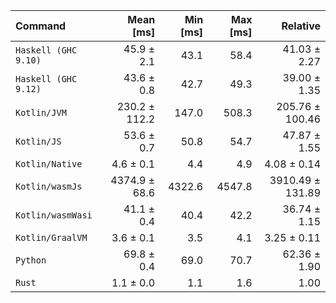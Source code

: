 | Command | Mean [ms] | Min [ms] | Max [ms] | Relative |
|:---|---:|---:|---:|---:|
| `Haskell (GHC 9.10)` | 45.9 ± 2.1 | 43.1 | 58.4 | 41.03 ± 2.27 |
| `Haskell (GHC 9.12)` | 43.6 ± 0.8 | 42.7 | 49.3 | 39.00 ± 1.35 |
| `Kotlin/JVM` | 230.2 ± 112.2 | 147.0 | 508.3 | 205.76 ± 100.46 |
| `Kotlin/JS` | 53.6 ± 0.7 | 50.8 | 54.7 | 47.87 ± 1.55 |
| `Kotlin/Native` | 4.6 ± 0.1 | 4.4 | 4.9 | 4.08 ± 0.14 |
| `Kotlin/wasmJs` | 4374.9 ± 68.6 | 4322.6 | 4547.8 | 3910.49 ± 131.89 |
| `Kotlin/wasmWasi` | 41.1 ± 0.4 | 40.4 | 42.2 | 36.74 ± 1.15 |
| `Kotlin/GraalVM` | 3.6 ± 0.1 | 3.5 | 4.1 | 3.25 ± 0.11 |
| `Python` | 69.8 ± 0.4 | 69.0 | 70.7 | 62.36 ± 1.90 |
| `Rust` | 1.1 ± 0.0 | 1.1 | 1.6 | 1.00 |
